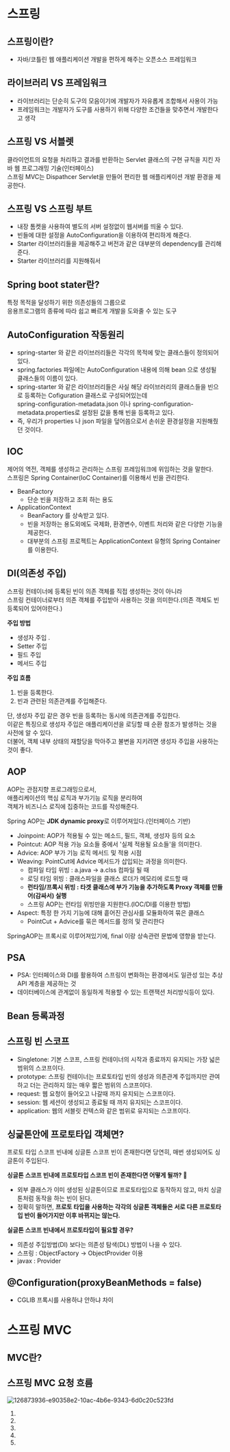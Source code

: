# 스프링
## 스프링이란?
  
* 자바/코틀린 웹 애플리케이션 개발을 편하게 해주는 오픈소스 프레임워크        

## 라이브러리 VS 프레임워크  
     
* 라이브러리는 단순히 도구의 모음이기에 개발자가 자유롭게 조합해서 사용이 가능        
* 프레임워크는 개발자가 도구를 사용하기 위해 다양한 조건들을 맞추면서 개발한다고 생각       

## 스프링 VS 서블렛 
       
클라이언트의 요청을 처리하고 결과를 반환하는 Servlet 클래스의 구현 규칙을 지킨 자바 웹 프로그래밍 기술(인터페이스)               
스프링 MVC는 Dispathcer Servlet을 만들어 편리한 웹 애플리케이션 개발 환경을 제공한다.            

## 스프링 VS 스프링 부트  
 
* 내장 톰켓을 사용하여 별도의 서버 설정없이 웹서버를 띄울 수 있다.         
* 빈들에 대한 설정을 AutoConfiguration을 이용하여 편리하게 해준다.      
* Starter 라이브러리들을 제공해주고 버전과 같은 대부분의 dependency를 관리해준다.      
* Starter 라이브러리를 지원해줘서     
   
## Spring boot stater란?  
   
특정 목적을 달성하기 위한 의존성들의 그룹으로   
응용프로그램의 종류에 따라 쉽고 빠르게 개발을 도와줄 수 있는 도구  

## AutoConfiguration 작동원리   

* spring-starter 와 같은 라이브러리들은 각각의 목적에 맞는 클래스들이 정의되어있다.              
* spring.factories 파일에는 AutoConfiguration 내용에 의해 bean 으로 생성될 클래스들의 이름이 있다.          
* spring-starter 와 같은 라이브러리들은 사실 해당 라이브러리의 클래스들을 빈으로 등록하는 Cofiguration 클래스로 구성되어있는데    
  spring-configuration-metadata.json 이나 spring-configuration-metadata.properties로 설정된 값을 통해 빈을 등록하고 있다.    
* 즉, 우리가 properties 나 json 파일을 덮어씀으로서 손쉬운 환경설정을 지원해줬던 것이다.     

## IOC  
  
제어의 역전, 객체를 생성하고 관리하는 스프링 프레임워크에 위임하는 것을 말한다.       
스프링은 Spring Container(IoC Container)를 이용해서 빈을 관리한다.     
     
* BeanFactory     
    * 단순 빈을 저장하고 조회 하는 용도    
* ApplicationContext  
    * BeanFactory 를 상속받고 있다.    
    * 빈을 저장하는 용도외에도 국제화, 환경변수, 이벤트 처리와 같은 다양한 기능을 제공한다.   
    * 대부분의 스프링 프로젝트는 ApplicationContext 유형의 Spring Container를 이용한다.

## DI(의존성 주입)  
   
스프링 컨테이너에 등록된 빈이 의존 객체를 직접 생성하는 것이 아니라       
스프링 컨테이너로부터 의존 객체를 주입받아 사용하는 것을 의미한다.(의존 객체도 빈 등록되어 있어야한다.)       

**주입 방법**    
* 생성자 주입   .  
* Setter 주입    
* 필드 주입      
* 메서드 주입   

**주입 흐름**   
1. 빈을 등록한다.  
2. 빈과 관련된 의존관계를 주입해준다.   
         
단, 생성자 주입 같은 경우 빈을 등록하는 동시에 의존관계를 주입한다.            
이같은 특징으로 생성자 주입은 애플리케이션을 로딩할 때 순환 참조가 발생하는 것을 사전에 알 수 있다.        
더불어, 객체 내부 상태의 재할당을 막아주고 불변을 지키려면 생성자 주입을 사용하는 것이 좋다.        
   
## AOP
        
AOP는 관점지향 프로그래밍으로서,            
애플리케이션의 핵심 로직과 부가기능 로직을 분리하여          
객체가 비즈니스 로직에 집중하는 코드를 작성해준다.         
      
Spring AOP는 **JDK dynamic proxy**로 이루어져있다.(인터페이스 기반)            

* Joinpoint: AOP가 적용될 수 있는 메소드, 필드, 객체, 생성자 등의 요소
* Pointcut: AOP 적용 가능 요소들 중에서 '실제 적용될 요소들'을 의미한다.
* Advice: AOP 부가 기능 로직 메서드 및 적용 시점   
* Weaving: PointCut에 Advice 메서드가 삽입되는 과정을 의미한다.
    * 컴파일 타임 위빙 : a.java -> a.clss 컴파일 될 때   
    * 로딩 타임 위빙 : 클래스파일을 클래스 로더가 메모리에 로드할 때  
    * **런타임/프록시 위빙 : 타겟 클래스에 부가 기능을 추가하도록 Proxy 객체를 만들어(감싸서) 실행**   
    * 스프링 AOP는 런타임 위빙만을 지원한다.(IOC/DI를 이용한 방법)
* Aspect: 특정 한 가지 기능에 대해 흩어진 관심사를 모듈화하여 묶은 클래스
    * PointCut + Advice를 묶은 메서드를 정의 및 관리한다  
     
SpringAOP는 프록시로 이루어져있기에, final 이랑 상속관련 문법에 영향을 받는다.     
   
## PSA
  
* PSA: 인터페이스와 DI를 활용하여 스프링이 변화하는 환경에서도 일관성 있는 추상 API 계층을 제공하는 것     
* 데이터베이스에 관계없이 동일하게 적용할 수 있는 트랜잭션 처리방식등이 있다.   

## Bean 등록과정      



## 스프링 빈 스코프   

* Singletone: 기본 스코프, 스프링 컨테이너의 시작과 종료까지 유지되는 가장 넓은 범위의 스코프이다.
* prototype: 스프링 컨테이너는 프로토타입 빈의 생성과 의존관계 주입까지만 관여하고 더는 관리하지 않는 매우 짧은 범위의 스코프이다.
* request: 웹 요청이 들어오고 나갈때 까지 유지되는 스코프이다.
* session: 웹 세션이 생성되고 종료될 때 까지 유지되는 스코프이다.
* application: 웹의 서블릿 컨텍스와 같은 범위로 유지되는 스코프이다.
    
## 싱긅톤안에 프로토타입 객체면?  
   
프로토 타입 스코프 빈내에 싱글톤 스코프 빈이 존재한다면 당연히, 매번 생성되어도 싱글톤이 주입된다.          
       
**싱글톤 스코프 빈내에 프로토타입 스코프 빈이 존재한다면 어떻게 될까? 🤔**          
* 외부 클래스가 이미 생성된 싱글톤이므로 프로토타입으로 동작하지 않고, 마치 싱글톤처럼 동작을 하는 빈이 된다.          
* 정확히 말하면, **프로토 타입을 사용하는 각각의 싱글톤 객체들은 서로 다른 프로토타입 반이 들어가지만 이후 바뀌지는 않는다.**         
    
**실글톤 스코프 빈내에서 프로토타입이 필요할 경우?**    
* 의존성 주입방법(DI) 보다는 의존성 탐색(DL) 방법이 나을 수 있다.     
* 스프링 : ObjectFactory -> ObjectProvider 이용  
* javax : Provider

## @Configuration(proxyBeanMethods = false)    
* CGLIB 프록시를 사용하냐 안하냐 차이  

# 스프링 MVC   
## MVC란?    

## 스프링 MVC 요청 흐름 

![126873936-e90358e2-10ac-4b6e-9343-6d0c20c523fd](https://user-images.githubusercontent.com/50267433/147079808-3c6016ae-0c3c-48ec-a7e2-7f83315a123b.png)

1.
2.
3.
4.
5.



